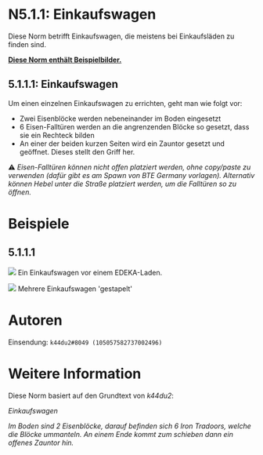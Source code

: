 # N5.1.1: Einkaufswagen

Diese Norm betrifft Einkaufswagen, die meistens bei Einkaufsläden zu finden sind.

**[Diese Norm enthält Beispielbilder.](#beispiele)**

## 5.1.1.1: Einkaufswagen

Um einen einzelnen Einkaufswagen zu errichten, geht man wie folgt vor:
* Zwei Eisenblöcke werden nebeneinander im Boden eingesetzt
* 6 Eisen-Falltüren werden an die angrenzenden Blöcke so gesetzt, dass sie ein Rechteck bilden
* An einer der beiden kurzen Seiten wird ein Zauntor gesetzt und geöffnet. Dieses stellt den Griff her.

⚠️ *Eisen-Falltüren können nicht offen platziert werden, ohne copy/paste zu verwenden (dafür gibt es am Spawn von BTE Germany vorlagen). Alternativ können Hebel unter die Straße platziert werden, um die Falltüren so zu öffnen.*

# Beispiele

## 5.1.1.1

![](https://puu.sh/FAYlh/033164e19e.png)
Ein Einkaufswagen vor einem EDEKA-Laden.

![](https://cdn.discordapp.com/attachments/702537093527765083/702979548697985044/2020-04-23_22_29_06-Minecraft_1.12.2.png)
Mehrere Einkaufswagen 'gestapelt'

# Autoren

Einsendung: `k44du2#8049 (105057582737002496)`

# Weitere Information

Diese Norm basiert auf den Grundtext von _k44du2_:

_Einkaufswagen_

_Im Boden sind 2 Eisenblöcke, darauf befinden sich 6 Iron Tradoors, welche die Blöcke ummanteln. An einem Ende kommt zum schieben dann ein offenes Zauntor hin._
